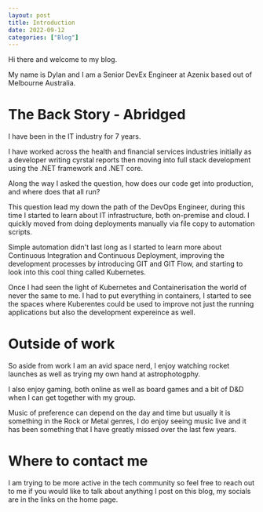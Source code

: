 ```yaml
---
layout: post
title: Introduction
date: 2022-09-12
categories: ["Blog"]
---
```

Hi there and welcome to my blog.

My name is Dylan and I am a Senior DevEx Engineer at Azenix based out of Melbourne Australia.

# The Back Story - Abridged
I have been in the IT industry for 7 years.

I have worked across the health and financial services industries initially as a developer writing cyrstal reports then moving into full stack development using the .NET framework and .NET core.

Along the way I asked the question, how does our code get into production, and where does that all run? 

This question lead my down the path of the DevOps Engineer, during this time I started to learn about IT infrastructure, both on-premise and cloud. I quickly moved from doing deployments manually via file copy to automation scripts.

Simple automation didn't last long as I started to learn more about Continuous Integration and Continuous Deployment, improving the development processes by introducing GIT and GIT Flow, and starting to look into this cool thing called Kubernetes.

Once I had seen the light of Kubernetes and Containerisation the world of never the same to me. I had to put everything in containers, I started to see the spaces where Kuberentes could be used to improve not just the running applications but also the development expereince as well. 

# Outside of work
So aside from work I am an avid space nerd, I enjoy watching rocket launches as well as trying my own hand at astrophotogphy. 

I also enjoy gaming, both online as well as board games and a bit of D&D when I can get together with my group.

Music of preference can depend on the day and time but usually it is something in the Rock or Metal genres, I do enjoy seeing music live and it has been something that I have greatly missed over the last few years.

# Where to contact me
I am trying to be more active in the tech community so feel free to reach out to me if you would like to talk about anything I post on this blog, my socials are in the links on the home page.
